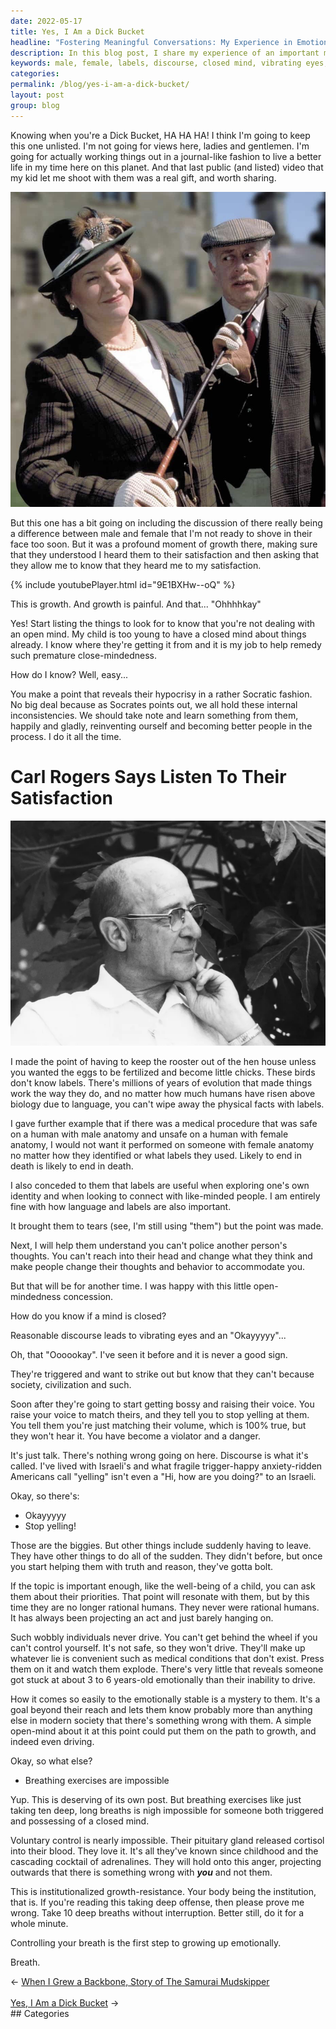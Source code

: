 ```yaml
---
date: 2022-05-17
title: Yes, I Am a Dick Bucket
headline: "Fostering Meaningful Conversations: My Experience in Emotional Growth with My Child"
description: In this blog post, I share my experience of an important moment of growth with my child, where we discussed the differences between male and female. I discuss how to identify signs of a closed mind, and how controlling your breath is the first step to emotional growth. Read this blog post to learn how to foster meaningful conversations and grow emotionally.
keywords: male, female, labels, discourse, closed mind, vibrating eyes, emotional growth, controlling breath, meaningful conversations, irrational, triggered, emotionally stable
categories: 
permalink: /blog/yes-i-am-a-dick-bucket/
layout: post
group: blog
---
```



Knowing when you're a Dick Bucket, HA HA HA! I think I'm going to keep this one
unlisted. I'm not going for views here, ladies and gentlemen. I'm going for
actually working things out in a journal-like fashion to live a better life
in my time here on this planet. And that last public (and listed) video that my
kid let me shoot with them was a real gift, and worth sharing.

![Richard Bouquet is Dick Bucket](/assets/images/richard-bouquet-dick-bucket.jpg)

But this one has a bit going on including the discussion of there really being
a difference between male and female that I'm not ready to shove in their face
too soon. But it was a profound moment of growth there, making sure that they
understood I heard them to their satisfaction and then asking that they allow
me to know that they heard me to my satisfaction.

{% include youtubePlayer.html id="9E1BXHw--oQ" %}

This is growth. And growth is painful. And that... "Ohhhhkay"

Yes! Start listing the things to look for to know that you're not dealing with
an open mind. My child is too young to have a closed mind about things already.
I know where they're getting it from and it is my job to help remedy such
premature close-mindedness.

How do I know? Well, easy...

You make a point that reveals their hypocrisy in a rather Socratic fashion. No
big deal because as Socrates points out, we all hold these internal
inconsistencies. We should take note and learn something from them, happily and
gladly, reinventing ourself and becoming better people in the process. I do it
all the time.

# Carl Rogers Says Listen To Their Satisfaction

![Carl Rogers Listen And Understand To Their Satisfaction](/assets/images/carl-rogers-listen-and-understand-to-their-satisfaction.webp)

I made the point of having to keep the rooster out of the hen house unless you
wanted the eggs to be fertilized and become little chicks. These birds don't
know labels. There's millions of years of evolution that made things work the
way they do, and no matter how much humans have risen above biology due to
language, you can't wipe away the physical facts with labels.

I gave further example that if there was a medical procedure that was safe on a
human with male anatomy and unsafe on a human with female anatomy, I would not
want it performed on someone with female anatomy no matter how they identified
or what labels they used. Likely to end in death is likely to end in death.

I also conceded to them that labels are useful when exploring one's own
identity and when looking to connect with like-minded people. I am entirely
fine with how language and labels are also important.

It brought them to tears (see, I'm still using "them") but the point was made.

Next, I will help them understand you can't police another person's thoughts.
You can't reach into their head and change what they think and make people
change their thoughts and behavior to accommodate you.

But that will be for another time. I was happy with this little open-mindedness
concession.

How do you know if a mind is closed?

Reasonable discourse leads to vibrating eyes and an "Okayyyyy"...

Oh, that "Oooookay". I've seen it before and it is never a good sign.

They're triggered and want to strike out but know that they can't because
society, civilization and such.

Soon after they're going to start getting bossy and raising their voice. You
raise your voice to match theirs, and they tell you to stop yelling at them.
You tell them you're just matching their volume, which is 100% true, but they
won't hear it. You have become a violator and a danger.

It's just talk. There's nothing wrong going on here. Discourse is what it's
called. I've lived with Israeli's and what fragile trigger-happy
anxiety-ridden Americans call "yelling" isn't even a "Hi, how are you doing?"
to an Israeli.

Okay, so there's:

- Okayyyyy
- Stop yelling!

Those are the biggies. But other things include suddenly having to leave. They
have other things to do all of the sudden. They didn't before, but once you
start helping them with truth and reason, they've gotta bolt.

If the topic is important enough, like the well-being of a child, you can ask
them about their priorities. That point will resonate with them, but by this
time they are no longer rational humans. They never were rational humans. It
has always been projecting an act and just barely hanging on.

Such wobbly individuals never drive. You can't get behind the wheel if you
can't control yourself. It's not safe, so they won't drive. They'll make up
whatever lie is convenient such as medical conditions that don't exist. Press
them on it and watch them explode. There's very little that reveals someone got
stuck at about 3 to 6 years-old emotionally than their inability to drive.

How it comes so easily to the emotionally stable is a mystery to them. It's a
goal beyond their reach and lets them know probably more than anything else in
modern society that there's something wrong with them. A simple open-mind about
it at this point could put them on the path to growth, and indeed even driving.

Okay, so what else?

- Breathing exercises are impossible

Yup. This is deserving of its own post. But breathing exercises like just
taking ten deep, long breaths is nigh impossible for someone both triggered and
possessing of a closed mind.

Voluntary control is nearly impossible. Their pituitary gland released cortisol
into their blood. They love it. It's all they've known since childhood and the
cascading cocktail of adrenalines. They will hold onto this anger, projecting
outwards that there is something wrong with ***you*** and not them.

This is institutionalized growth-resistance. Your body being the institution,
that is. If you're reading this taking deep offense, then please prove me
wrong. Take 10 deep breaths without interruption. Better still, do it for a
whole minute.

Controlling your breath is the first step to growing up emotionally.

Breath.


<div class="arrow-links"><div class="post-nav-prev"><span class="arrow">&larr;&nbsp;</span><a href="/blog/when-i-grew-a-backbone-story-of-the-samurai-mudskipper/">When I Grew a Backbone, Story of The Samurai Mudskipper</a></div> &nbsp; <div class="post-nav-next"><a href="/blog/yes-i-am-a-dick-bucket/">Yes, I Am a Dick Bucket</a><span class="arrow">&nbsp;&rarr;</span></div></div>
## Categories

<ul></ul>